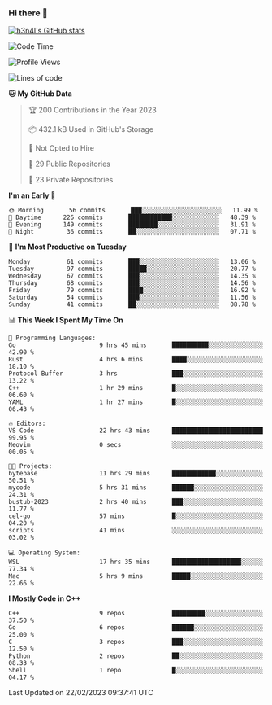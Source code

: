 ### Hi there 👋

[![h3n4l's GitHub stats](https://github-readme-stats.vercel.app/api?username=h3n4l&count_private=true&show_icons=true&theme=radical)](https://github.com/h3n4l/github-readme-stats)

<!--START_SECTION:waka-->
![Code Time](http://img.shields.io/badge/Code%20Time-963%20hrs%204%20mins-blue)

![Profile Views](http://img.shields.io/badge/Profile%20Views-1-blue)

![Lines of code](https://img.shields.io/badge/From%20Hello%20World%20I%27ve%20Written-2%20Million%20lines%20of%20code-blue)

**🐱 My GitHub Data** 

> 🏆 200 Contributions in the Year 2023
 > 
> 📦 432.1 kB Used in GitHub's Storage 
 > 
> 🚫 Not Opted to Hire
 > 
> 📜 29 Public Repositories 
 > 
> 🔑 23 Private Repositories  
 > 
**I'm an Early 🐤** 

```text
🌞 Morning       56 commits       ███░░░░░░░░░░░░░░░░░░░░░░   11.99 % 
🌆 Daytime      226 commits       ████████████░░░░░░░░░░░░░   48.39 % 
🌃 Evening      149 commits       ████████░░░░░░░░░░░░░░░░░   31.91 % 
🌙 Night         36 commits       ██░░░░░░░░░░░░░░░░░░░░░░░   07.71 % 

```
📅 **I'm Most Productive on Tuesday** 

```text
Monday          61 commits       ███░░░░░░░░░░░░░░░░░░░░░░   13.06 % 
Tuesday         97 commits       █████░░░░░░░░░░░░░░░░░░░░   20.77 % 
Wednesday       67 commits       ███░░░░░░░░░░░░░░░░░░░░░░   14.35 % 
Thursday        68 commits       ███░░░░░░░░░░░░░░░░░░░░░░   14.56 % 
Friday          79 commits       ████░░░░░░░░░░░░░░░░░░░░░   16.92 % 
Saturday        54 commits       ███░░░░░░░░░░░░░░░░░░░░░░   11.56 % 
Sunday          41 commits       ██░░░░░░░░░░░░░░░░░░░░░░░   08.78 % 

```


📊 **This Week I Spent My Time On** 

```text
💬 Programming Languages: 
Go                       9 hrs 45 mins       ██████████░░░░░░░░░░░░░░░   42.90 % 
Rust                     4 hrs 6 mins        ████░░░░░░░░░░░░░░░░░░░░░   18.10 % 
Protocol Buffer          3 hrs               ███░░░░░░░░░░░░░░░░░░░░░░   13.22 % 
C++                      1 hr 29 mins        █░░░░░░░░░░░░░░░░░░░░░░░░   06.60 % 
YAML                     1 hr 27 mins        █░░░░░░░░░░░░░░░░░░░░░░░░   06.43 % 

🔥 Editors: 
VS Code                  22 hrs 43 mins      █████████████████████████   99.95 % 
Neovim                   0 secs              ░░░░░░░░░░░░░░░░░░░░░░░░░   00.05 % 

🐱‍💻 Projects: 
bytebase                 11 hrs 29 mins      ████████████░░░░░░░░░░░░░   50.51 % 
mycode                   5 hrs 31 mins       ██████░░░░░░░░░░░░░░░░░░░   24.31 % 
bustub-2023              2 hrs 40 mins       ███░░░░░░░░░░░░░░░░░░░░░░   11.77 % 
cel-go                   57 mins             █░░░░░░░░░░░░░░░░░░░░░░░░   04.20 % 
scripts                  41 mins             ░░░░░░░░░░░░░░░░░░░░░░░░░   03.02 % 

💻 Operating System: 
WSL                      17 hrs 35 mins      ███████████████████░░░░░░   77.34 % 
Mac                      5 hrs 9 mins        █████░░░░░░░░░░░░░░░░░░░░   22.66 % 

```

**I Mostly Code in C++** 

```text
C++                      9 repos             █████████░░░░░░░░░░░░░░░░   37.50 % 
Go                       6 repos             ██████░░░░░░░░░░░░░░░░░░░   25.00 % 
C                        3 repos             ███░░░░░░░░░░░░░░░░░░░░░░   12.50 % 
Python                   2 repos             ██░░░░░░░░░░░░░░░░░░░░░░░   08.33 % 
Shell                    1 repo              █░░░░░░░░░░░░░░░░░░░░░░░░   04.17 % 

```



 Last Updated on 22/02/2023 09:37:41 UTC
<!--END_SECTION:waka-->

